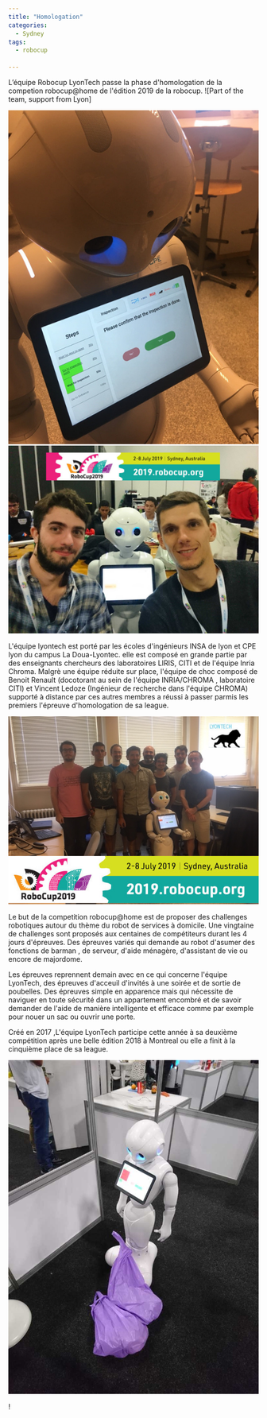 ```yaml
---
title: "Homologation"
categories:
  - Sydney
tags:
  - robocup

---
```


L’équipe Robocup LyonTech passe la phase d'homologation de la competion  robocup@home de l'édition 2019 de la robocup.
![Part of the team, support from Lyon]

![robot](/assets/images/sydney2019/robot.jpg)
![reduce but efficient team present at sydney](/assets/images/sydney2019/benoit_vincent.jpg)


L'équipe lyontech  est porté par  les écoles d'ingénieurs  INSA de lyon et  CPE lyon du campus La Doua-Lyontec. elle est composé en grande partie par des enseignants chercheurs  des laboratoires LIRIS, CITI et de l'équipe Inria Chroma.
Malgrè une équipe réduite sur place, l'équipe de choc composé de Benoit Renault (docotorant au sein de l'équipe INRIA/CHROMA , laboratoire CITI) et Vincent Ledoze (Ingénieur de recherche dans l'équipe CHROMA) supporté à distance par ces autres membres a réussi à passer parmis les premiers l'épreuve d'homologation de sa league.

![team](/assets/images/sydney2019/team_part.jpg)


Le but de la competition robocup@home est de proposer des challenges robotiques autour du thème du robot de services à domicile. Une vingtaine de challenges sont proposés aux centaines de compétiteurs durant les 4 jours d'épreuves. Des épreuves variés qui demande au robot  d'asumer des fonctions de barman ,  de serveur, d'aide ménagère, d'assistant de vie ou encore de  majordome.

Les épreuves reprennent demain avec en ce qui concerne l'équipe LyonTech, des épreuves d'acceuil d'invités à une soirée et de sortie de poubelles. Des épreuves simple en apparence mais qui nécessite de naviguer en toute sécurité dans un appartement encombré et de savoir demander de l'aide de manière intelligente et efficace comme par exemple pour nouer un sac ou ouvrir une porte. 

Créé en 2017 ,L'équipe LyonTech participe cette année à sa deuxième compétition après une belle édition 2018 à Montreal ou elle a finit à la cinquième place de sa league.

![garbage](/assets/images/sydney2019/garbage.jpg)

<!--[garbage](/assets/images/sydney2019/poster.jpg) texte en commentaire -->!
